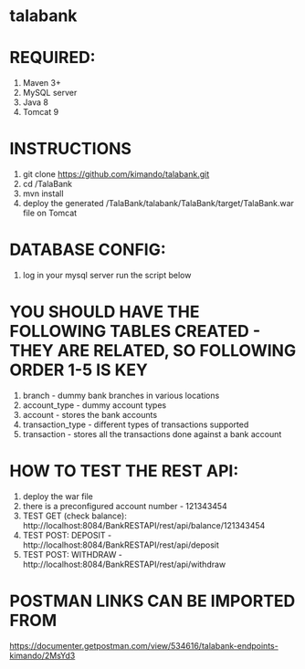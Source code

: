 # talabank

# REQUIRED:
1. Maven 3+
2. MySQL server
3. Java 8
4. Tomcat 9

# INSTRUCTIONS
1. git clone https://github.com/kimando/talabank.git
2. cd /TalaBank
3. mvn install
4. deploy the generated /TalaBank/talabank/TalaBank/target/TalaBank.war file on Tomcat

# DATABASE CONFIG:
1. log in your mysql server run the script below

# YOU SHOULD HAVE THE FOLLOWING TABLES CREATED - THEY ARE RELATED, SO FOLLOWING ORDER 1-5 IS KEY
1. branch - dummy bank branches in various locations
2. account_type - dummy account types
3. account - stores the bank accounts
4. transaction_type - different types of transactions supported
5. transaction - stores all the transactions done against a bank account

# HOW TO TEST THE REST API:
1. deploy the war file
2. there is a preconfigured account number - 121343454
3. TEST GET (check balance): http://localhost:8084/BankRESTAPI/rest/api/balance/121343454
4. TEST POST: DEPOSIT - http://localhost:8084/BankRESTAPI/rest/api/deposit
5. TEST POST: WITHDRAW - http://localhost:8084/BankRESTAPI/rest/api/withdraw

# POSTMAN LINKS CAN BE IMPORTED FROM
https://documenter.getpostman.com/view/534616/talabank-endpoints-kimando/2MsYd3
